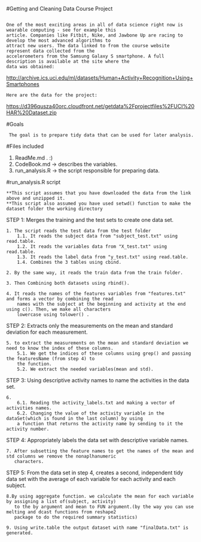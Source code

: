 #Getting and Cleaning Data Course Project
````

One of the most exciting areas in all of data science right now is wearable computing - see for example this 
article. Companies like Fitbit, Nike, and Jawbone Up are racing to develop the most advanced algorithms to 
attract new users. The data linked to from the course website represent data collected from the 
accelerometers from the Samsung Galaxy S smartphone. A full description is available at the site where the
data was obtained:

````

http://archive.ics.uci.edu/ml/datasets/Human+Activity+Recognition+Using+Smartphones

````
Here are the data for the project:
````

https://d396qusza40orc.cloudfront.net/getdata%2Fprojectfiles%2FUCI%20HAR%20Dataset.zip

#Goals

````
 The goal is to prepare tidy data that can be used for later analysis. 
````

#Files included

1. ReadMe.md . :)
2. CodeBook.md -> describes the variables.
3. run_analysis.R -> the script responsible for preparing data.

#run_analysis.R script
````
**This script assumes that you have downloaded the data from the link above and unzipped it.
**This script also assumed you have used setwd() function to make the dataset folder the working directory
````
STEP 1: Merges the training and the test sets to create one data set.
````
1. The script reads the test data from the test folder
	1.1. It reads the subject data from "subject_test.txt" using read.table.
	1.2. It reads the variables data from "X_test.txt" using read.table.
	1.3. It reads the label data from "y_test.txt" using read.table.
	1.4. Combines the 3 tables using cbind.

2. By the same way, it reads the train data from the train folder.

3. Then Combining both datasets using rbind().

4. It reads the names of the features variables from "features.txt" and forms a vector by combining the read 
	names with the subject at the beginning and activity at the end using c(). Then, we make all characters
	lowercase using tolower() .
````

STEP 2: Extracts only the measurements on the mean and standard deviation for each measurement.

````
5. to extract the measurements on the mean and standard deviation we need to know the index of these columns.
	5.1. We get the indices of these columns using grep() and passing the featuresName (from step 4) to 
	the function.
	5.2. We extract the needed variables(mean and std).
````	 

STEP 3: Using descriptive activity names to name the activities in the data set.
````
6. 
	6.1. Reading the activity_labels.txt and making a vector of activities names.  
	6.2. Changing the value of the activity variable in the dataSet(which is found in the last column) by using 
	a function that returns the activity name by sending to it the activity number. 
````

STEP 4: Appropriately labels the data set with descriptive variable names.
````
7. After subsetting the feature names to get the names of the mean and std columns we remove the nonaplhanumeric 
   characters.
````
STEP 5: From the data set in step 4, creates a second, independent tidy data set with the average of each variable
	for each activity and each subject.
````
8.By using aggregate function. we calculate the mean for each variable by assigning a list of(subject, activity)
   to the by argument and mean to FUN argument.(by the way you can use melting and dcast functions from reshape2 
   package to do the required summary statistics)

9. Using write.table the output dataset with name "finalData.txt" is generated. 

````
